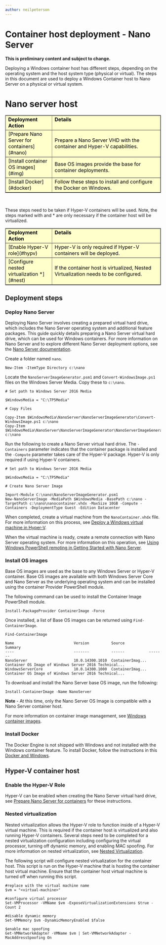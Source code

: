 ```yaml
---
author: neilpeterson
---
```


# Container host deployment - Nano Server

**This is preliminary content and subject to change.** 

Deploying a Windows container host has different steps, depending on the operating system and the host system type (physical or virtual). The steps in this document are used to deploy a Windows Container host to Nano Server on a physical or virtual system.

# Nano server host

<table border="1" style="background-color:FFFFCC;border-collapse:collapse;border:1px solid FFCC00;color:000000;width:100%" cellpadding="5" cellspacing="5">
<tr valign="top">
<td width = "30%"><strong>Deployment Action</strong></td>
<td width = "70%"><strong>Details</strong></td>
</tr>
<tr>
<td>[Prepare Nano Server for containers](#nano)</td>
<td>Prepare a Nano Server VHD with the container and Hyper-V capabilities.</td>
</tr>
<tr>
<td>[Install container OS images](#img)</td>
<td>Base OS images provide the base for container deployments.</td>
</tr>
<tr>
<td>[Install Docker](#docker)</td>
<td>Follow these steps to install and configure the Docker on Windows.</td>
</tr>
</table>

<br />

These steps need to be taken if Hyper-V containers will be used. Note, the steps marked with and * are only necessary if the container host will be virtualized.

<table border="1" style="background-color:FFFFCC;border-collapse:collapse;border:1px solid FFCC00;color:000000;width:100%" cellpadding="5" cellspacing="5">
<tr valign="top">
<td width = "30%"><strong>Deployment Action</strong></td>
<td width = "70%"><strong>Details</strong></td>
</tr>
<tr>
<td>[Enable Hyper-V role](#hypv) </td>
<td>Hyper-V is only required if Hyper-V containers will be deployed.</td>
</tr>
<tr>
<td>[Configure nested virtualization *](#nest)</td>
<td>If the container host is virtualized, Nested Virtualization needs to be configured.</td>
</tr>
</table>

## Deployment steps

### <a name=nano></a> Deploy Nano Server

Deploying Nano Server involves creating a prepared virtual hard drive, which includes the Nano Server operating system and additional feature packages. This guide quickly details preparing a Nano Server virtual hard drive, which can be used for Windows containers. For more information on Nano Server and to explore different Nano Server deployment options, see the [Nano Server documentation]( https://technet.microsoft.com/en-us/library/mt126167.aspx).

Create a folder named `nano`.

```none
New-Item -ItemType Directory c:\nano
```

Locate the `NanoServerImageGenerator.psm1` and `Convert-WindowsImage.ps1` files on the Windows Server Media. Copy these to `c:\nano`.

```none
# Set path to Windows Server 2016 Media

$WindowsMedia = "C:\TP5Media"

# Copy Files
	
Copy-Item $WindowsMedia\NanoServer\NanoServerImageGenerator\Convert-WindowsImage.ps1 c:\nano
Copy-Item $WindowsMedia\NanoServer\NanoServerImageGenerator\NanoServerImageGenerator.psm1 c:\nano
```
Run the following to create a Nano Server virtual hard drive. The `-Containers` parameter indicates that the container package is installed and the `-Compute` parameter takes care of the Hyper-V package. Hyper-V is only required if using Hyper-V containers.

```none
# Set path to Windows Server 2016 Media

$WindowsMedia = "C:\TP5Media"

# Create Nano Server Image

Import-Module C:\nano\NanoServerImageGenerator.psm1
New-NanoServerImage -MediaPath $WindowsMedia -BasePath c:\nano -TargetPath c:\nano\nanocontainer.vhdx -MaxSize 10GB -Compute -Containers -DeploymentType Guest -Edition Datacenter
```
When completed, create a virtual machine from the `NanoContainer.vhdx` file. For more information on this process, see [Deploy a Windows virtual machine in Hyper-V]( https://msdn.microsoft.com/en-us/virtualization/hyperv_on_windows/quick_start/walkthrough_create_vm).

When the virtual machine is ready, create a remote connection with Nano Server operating system. For more information on this operation, see [Using Windows PowerShell remoting in Getting Started with Nano Server]( https://technet.microsoft.com/en-us/library/mt126167.aspx).

### <a name=img></a>Install OS images

Base OS images are used as the base to any Windows Server or Hyper-V container. Base OS images are available with both Windows Server Core and Nano Server as the underlying operating system and can be installed using the container Provider PowerShell module. 

The following command can be used to install the Container Image PowerShell module.

```none
Install-PackageProvider ContainerImage -Force
```

Once installed, a list of Base OS images can be returned using `Find-ContainerImage`.

```none
Find-ContainerImage

Name                           Version          Source           Summary
----                           -------          ------           -------
NanoServer                     10.0.14300.1010  ContainerImag... Container OS Image of Windows Server 2016 Technical...
WindowsServerCore              10.0.14300.1000  ContainerImag... Container OS Image of Windows Server 2016 Technical...
```

To download and install the Nano Server base OS image, run the following:

```none
Install-ContainerImage -Name NanoServer
```

**Note** - At this time, only the Nano Server OS Image is compatible with a Nano Server container host.

For more information on container image management, see [Windows container images](../management/manage_images.md).
 
### <a name=docker></a>Install Docker

The Docker Engine is not shipped with Windows and not installed with the Windows container feature. To install Docker, follow the instructions in this [Docker and Windows](./docker_windows.md).

## Hyper-V container host

### <a name=hypv></a>Enable the Hyper-V Role

Hyper-V can be enabled when creating the Nano Server virtual hard drive, see [Prepare Nano Server for containers](#nano) for these instructions.

### <a name=nest></a>Nested virtualization

Nested virtualization allows the Hyper-V role to function inside of a Hyper-V virtual machine. This is required if the container host is virtualized and also running Hyper-V containers. Several steps need to be completed for a nested virtualization configuration including configuring the virtual processor, turning off dynamic memory, and enabling MAC spoofing. For more information on nested virtualization, see [Nested Virtualization]( https://msdn.microsoft.com/en-us/virtualization/hyperv_on_windows/user_guide/nesting).

The following script will configure nested virtualization for the container host. This script is run on the Hyper-V machine that is hosting the container host virtual machine. Ensure that the container host virtual machine is turned off when running this script.

```none
#replace with the virtual machine name
$vm = "<virtual-machine>"

#configure virtual processor
Set-VMProcessor -VMName $vm -ExposeVirtualizationExtensions $true -Count 2

#disable dynamic memory
Set-VMMemory $vm -DynamicMemoryEnabled $false

$enable mac spoofing
Get-VMNetworkAdapter -VMName $vm | Set-VMNetworkAdapter -MacAddressSpoofing On
```

